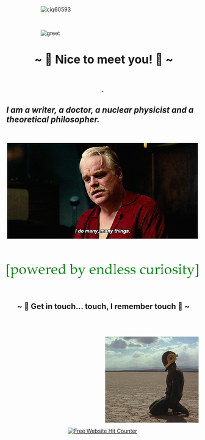 &emsp; &emsp; &emsp; &emsp; &emsp;  ![ciq60593](https://github.com/TankEngine-ish/TankEngine-ish/assets/131184681/0d012ea0-b2b6-44ff-b1be-2ec4d232394e)

<br />

&emsp; &emsp; &emsp; &emsp; &emsp; ![greet](https://github.com/TankEngine-ish/TankEngine-ish/assets/131184681/41030361-5ccb-4c7f-b076-5280e7797da5)


<h2 align="center" style="font-size: 30px"> ~ 📇 Nice to meet you! 📇 ~</h2>
<br />

<p align="center">
- <i><h2> I am a writer, a doctor, a nuclear physicist and a theoretical philosopher.</i></h2>
</p>
<br />

<p align="center">
  <img src="hoffman.gif" alt="animated" />
</p>
<br />
<br />

<p align="center">
  <img src="txtt.gif" alt="animated" />
</p>




<br />

<h2 align="center" style="font-size: 20px"> ~ 📝 Get in touch... touch, I remember touch 📝 ~</h2>

<br />
<br />
<br />

<img align="right" alt="GIF" src="daftPunk.gif">

<br />
<br />
<br />
<br />
<br />
<br />
<br />
<br />
<br />
<br />
<br />
<br />
<br />
<br />



<div align='center'><a href='https://www.free-website-hit-counter.com'><img src='https://www.free-website-hit-counter.com/c.php?d=9&id=157178&s=16' border='0' alt='Free Website Hit Counter'></a><br / ><small><a href='https://www.free-website-hit-counter.com'></div>


